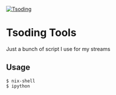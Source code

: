 [![Tsoding](https://img.shields.io/badge/twitch.tv-tsoding-purple?logo=twitch&style=for-the-badge)](https://www.twitch.tv/tsoding)
# Tsoding Tools #

Just a bunch of script I use for my streams

## Usage ##

```console
$ nix-shell
$ ipython
```
